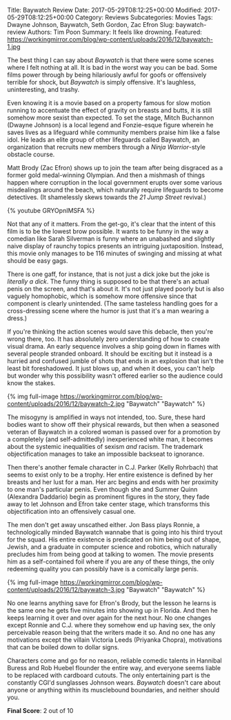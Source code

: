 Title: Baywatch Review
Date: 2017-05-29T08:12:25+00:00
Modified: 2017-05-29T08:12:25+00:00
Category: Reviews
Subcategories: Movies
Tags: Dwayne Johnson, Baywatch, Seth Gordon, Zac Efron
Slug: baywatch-review
Authors: Tim Poon
Summary: It feels like drowning.
Featured: https://workingmirror.com/blog/wp-content/uploads/2016/12/baywatch-1.jpg

The best thing I can say about *Baywatch* is that there were some scenes where I felt nothing at all. It is bad in the worst way you can be bad. Some films power through by being hilariously awful for goofs or offensively terrible for shock, but *Baywatch* is simply offensive. It's laughless, uninteresting, and trashy.

Even knowing it is a movie based on a property famous for slow motion running to accentuate the effect of gravity on breasts and butts, it is still somehow more sexist than expected. To set the stage, Mitch Buchannon (Dwayne Johnson) is a local legend and Fonzie-esque figure wherein he saves lives as a lifeguard while community members praise him like a false idol. He leads an elite group of other lifeguards called Baywatch, an organization that recruits new members through a *Ninja Warrior*-style obstacle course.

Matt Brody (Zac Efron) shows up to join the team after being disgraced as a former gold medal-winning Olympian. And then a mishmash of things happen where corruption in the local government erupts over some various misdealings around the beach, which naturally require lifeguards to become detectives. (It shamelessly skews towards the *21 Jump Street* revival.)

{% youtube GRYOpnIMSFA %}

Not that any of it matters. From the get-go, it's clear that the intent of this film is to be the lowest brow possible. It wants to be funny in the way a comedian like Sarah Silverman is funny where an unabashed and slightly naive display of raunchy topics presents an intriguing juxtaposition. Instead, this movie only manages to be 116 minutes of swinging and missing at what should be easy gags.

There is one gaff, for instance, that is not just a dick joke but the joke is *literally a dick*. The funny thing is supposed to be that there's an actual penis on the screen, and that's about it. It's not just played poorly but is also vaguely homophobic, which is somehow more offensive since that component is clearly unintended. (The same tasteless handling goes for a cross-dressing scene where the humor is just that it's a man wearing a dress.)

If you're thinking the action scenes would save this debacle, then you're wrong there, too. It has absolutely zero understanding of how to create visual drama. An early sequence involves a ship going down in flames with several people stranded onboard. It should be exciting but it instead is a hurried and confused jumble of shots that ends in an explosion that isn't the least bit foreshadowed. It just blows up, and when it does, you can't help but wonder why this possibility wasn't offered earlier so the audience could know the stakes.

{% img full-image https://workingmirror.com/blog/wp-content/uploads/2016/12/baywatch-2.jpg "Baywatch" "Baywatch" %}

The misogyny is amplified in ways not intended, too. Sure, these hard bodies want to show off their physical rewards, but then when a seasoned veteran of Baywatch in a colored woman is passed over for a promotion by a completely (and self-admittedly) inexperienced white man, it becomes about the systemic inequalities of sexism *and* racism. The trademark objectification manages to take an impossible backseat to ignorance.

Then there's another female character in C.J. Parker (Kelly Rohrbach) that seems to exist only to be a trophy. Her entire existence is defined by her breasts and her lust for a man. Her arc begins and ends with her proximity to one man's particular penis. Even though she and Summer Quinn (Alexandra Daddario) begin as prominent figures in the story, they fade away to let Johnson and Efron take center stage, which transforms this objectification into an offensively casual one.

The men don't get away unscathed either. Jon Bass plays Ronnie, a technologically minded Baywatch wannabe that is going into his third tryout for the squad. His entire existence is predicated on him being out of shape, Jewish, and a graduate in computer science and robotics, which naturally precludes him from being good at talking to women. The movie presents him as a self-contained foil where if you are any of these things, the only redeeming quality you can possibly have is a comically large penis.

{% img full-image https://workingmirror.com/blog/wp-content/uploads/2016/12/baywatch-3.jpg "Baywatch" "Baywatch" %}

No one learns anything save for Efron's Brody, but the lesson he learns is the same one he gets five minutes into showing up in Florida. And then he keeps learning it over and over again for the next hour. No one changes except Ronnie and C.J. where they somehow end up having sex, the only perceivable reason being that the writers made it so. And no one has any motivations except the villain Victoria Leeds (Priyanka Chopra), motivations that can be boiled down to dollar signs.

Characters come and go for no reason, reliable comedic talents in Hannibal Buress and Rob Huebel flounder the entire way, and everyone seems liable to be replaced with cardboard cutouts. The only entertaining part is the constantly CGI'd sunglasses Johnson wears. *Baywatch* doesn't care about anyone or anything within its musclebound boundaries, and neither should you.

**Final Score**: 2 out of 10
